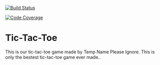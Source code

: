 [![Build Status](https://travis-ci.org/Njallzzz/Tic-Tac-Toe.png)](https://travis-ci.org/Njallzzz/Tic-Tac-Toe)

[![Code Coverage](https://img.shields.io/codecov/c/github/Njallzzz/Tic-Tac-Toe.svg)](https://codecov.io/gh/Njallzzz/Tic-Tac-Toe)


# Tic-Tac-Toe
This is our tic-tac-toe game made by Temp Name Please Ignore.
This is only the bestest tic-tac-toe game ever made..

